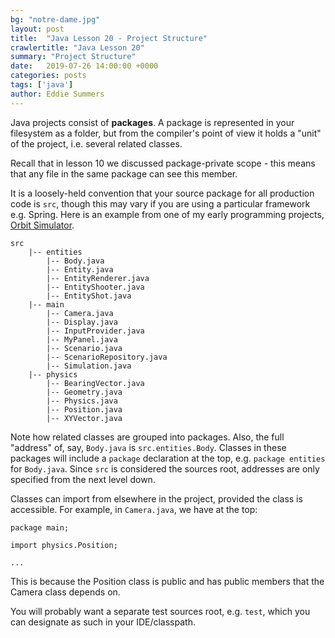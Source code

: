 ```yaml
---
bg: "notre-dame.jpg"
layout: post
title:  "Java Lesson 20 - Project Structure"
crawlertitle: "Java Lesson 20"
summary: "Project Structure"
date:   2019-07-26 14:00:00 +0000
categories: posts
tags: ['java']
author: Eddie Summers
---
```


Java projects consist of **packages**. A package is represented in your filesystem as a folder, but from the compiler's point of view it holds a "unit" of the project, i.e. several related classes.

Recall that in lesson 10 we discussed package-private scope - this means that any file in the same package can see this member.

It is a loosely-held convention that your source package for all production code is `src`, though this may vary if you are using a particular framework e.g. Spring. Here is an example from one of my early programming projects, [Orbit Simulator](https://github.com/esummers1/orbit-simulator).

```
src
    |-- entities
        |-- Body.java
        |-- Entity.java
        |-- EntityRenderer.java
        |-- EntityShooter.java
        |-- EntityShot.java
    |-- main
        |-- Camera.java
        |-- Display.java
        |-- InputProvider.java
        |-- MyPanel.java
        |-- Scenario.java
        |-- ScenarioRepository.java
        |-- Simulation.java
    |-- physics
        |-- BearingVector.java
        |-- Geometry.java
        |-- Physics.java
        |-- Position.java
        |-- XYVector.java
```

Note how related classes are grouped into packages. Also, the full "address" of, say, `Body.java` is `src.entities.Body`. Classes in these packages will include a `package` declaration at the top, e.g. `package entities` for `Body.java`. Since `src` is considered the sources root, addresses are only specified from the next level down.

Classes can import from elsewhere in the project, provided the class is accessible. For example, in `Camera.java`, we have at the top:

```
package main;

import physics.Position;

...
```

This is because the Position class is public and has public members that the Camera class depends on.

You will probably want a separate test sources root, e.g. `test`, which you can designate as such in your IDE/classpath.